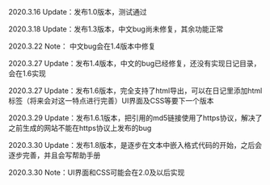 2020.3.16 Update：发布1.0版本，测试通过

2020.3.18 Update：发布1.3版本，中文bug尚未修复，其余功能正常

2020.3.22 Note： 中文bug会在1.4版本中修复

2020.3.27 Update：发布1.4版本，中文的bug已经修复，还没有实现日记目录，会在1.6实现

2020.3.27 Update：发布1.6版本，完全支持了html导出，可以在日记里添加html标签（将来会对这一特点进行完善）UI界面及CSS等要下一个版本

2020.3.29 Update：发布1.6.1版本，把引用的md5链接使用了https协议，解决了之前生成的网站不能在https协议上发布的bug

2020.3.30 Update：发布1.8版本，是逐步在文本中嵌入格式代码的开始，之后会逐步完善，并且会写帮助手册

2020.3.30 Note：UI界面和CSS可能会在2.0及以后实现